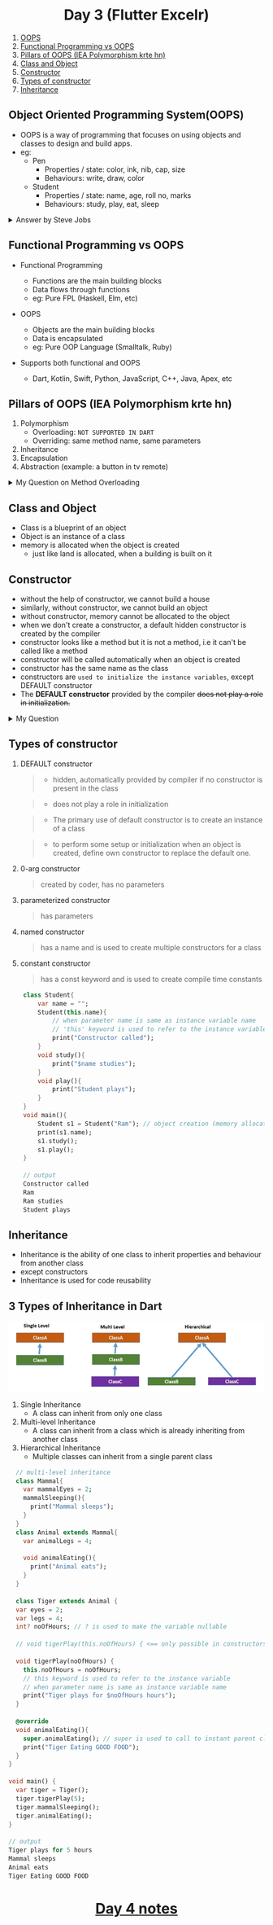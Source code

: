 <h1 align="center"> Day 3 (Flutter Excelr)</h1>

1. [OOPS](#object-oriented-programming-systemoops)
2. [Functional Programming vs OOPS](#functional-programming-vs-oops)
3. [Pillars of OOPS (IEA Polymorphism krte hn)](#pillars-of-oops-iea-polymorphism-krte-hn)
4. [Class and Object](#class-and-object)
5. [Constructor](#constructor)
6. [Types of constructor](#types-of-constructor)
7. [Inheritance](#inheritance)

## Object Oriented Programming System(OOPS)

- OOPS is a way of programming that focuses on using objects and classes to design and build apps.
- eg:
  - Pen
    - Properties / state: color, ink, nib, cap, size
    - Behaviours: write, draw, color
  - Student
    - Properties / state: name, age, roll no, marks
    - Behaviours: study, play, eat, sleep

<details>
   <summary>Answer by Steve Jobs</summary>
   
   <br><b>Jeff Goodell:</b>

        Would you explain, in simple terms, exactly what object-oriented software is?
   

  <b>Steve Jobs: </b><br>

        Objects are like people. 
        They’re living, breathing things that have knowledge inside them about how to do things 
        and have memory inside them so they can remember things. And rather than interacting with them at a very low level, 
        you interact with them at a very high level of abstraction, like we’re doing right here.

        Here’s an example: 
          If I’m your laundry object, you can give me your dirty clothes and send me a message that says, 
          “Can you get my clothes laundered, please.” I happen to know where the best laundry place in San Francisco is. 
          And I speak English, and I have dollars in my pockets. 
          So I go out and hail a taxicab and tell the driver to take me to this place in San Francisco. 
          I go get your clothes laundered, I jump back in the cab, I get back here. 
          I give you your clean clothes and say, “Here are your clean clothes.”

          You have no idea how I did that. 
          You have no knowledge of the laundry place. Maybe you speak French, and you can’t even hail a taxi.
          You can’t pay for one, you don’t have dollars in your pocket. Yet I knew how to do all of that.
          And you didn’t have to know any of it. All that complexity was hidden inside of me, 
          and we were able to interact at a very high level of abstraction. 
          That’s what objects are. They encapsulate complexity, and the interfaces to that complexity are high level.
</details>

## Functional Programming vs OOPS

- Functional Programming
  - Functions are the main building blocks
  - Data flows through functions
  - eg: Pure FPL (Haskell, Elm, etc)
- OOPS

  - Objects are the main building blocks
  - Data is encapsulated
  - eg: Pure OOP Language (Smalltalk, Ruby)

- Supports both functional and OOPS
  - Dart, Kotlin, Swift, Python, JavaScript, C++, Java, Apex, etc

## Pillars of OOPS (IEA Polymorphism krte hn)

1. Polymorphism 
    - Overloading: `NOT SUPPORTED IN DART`
    - Overriding: same method name, same parameters
2. Inheritance
3. Encapsulation
4. Abstraction (example: a button in tv remote)

<details> 
  <summary>My Question on Method Overloading</summary>
  <p>
    <br><b>Qn: </b><br> <br> Why some languages like <u>Dart and Python don't have method overloading</u>? what is the problem with method overloading?
  </p>

  <p>
    <b>Ans: </b>
    <ul>
      <li>
        This is due to their dynamic nature and the way they handle function arguments.
      </li><br>      
      <li>
        In these languages, you can pass varying numbers and types of arguments to a function, which makes method overloading unnecessary. 
        For example, you can use optional parameters, default values, or collections (like lists or dictionaries) to achieve similar results to method overloading.
      </li><br>
      <li>
        Instead of method overloading, Dart and Python offer other features like default parameters and named parameters to achieve similar functionality with less complexity.     
    </ul>  
  </p>
</details>

## Class and Object

- Class is a blueprint of an object
- Object is an instance of a class
- memory is allocated when the object is created
  - just like land is allocated, when a building is built on it

## Constructor

- without the help of constructor, we cannot build a house
- similarly, without constructor, we cannot build an object
- without constructor, memory cannot be allocated to the object
- when we don't create a constructor, a default hidden constructor is created by the compiler
- constructor looks like a method but it is not a method, i.e it can't be called like a method
- constructor will be called automatically when an object is created
- constructor has the same name as the class
- constructors are `used to initialize the instance variables`, except DEFAULT constructor
- The <b>DEFAULT constructor</b> provided by the compiler <strike>does not play a role in initialization.</strike>

<details>
  <summary>My Question</summary>
  <p>
    <b>Q : </b> 
      <ul>
        <li>What if a developer creates a constructor and does not explicitly initializes the variables? will the variables be initialized, if yes, who does it? Will the default constructor be provided or something else happens?</li>
    </ul>
    <b>A :</b> 
      <ul>
        <li>If a developer creates a constructor and does not explicitly initialize the instance variables, those variables will still be initialized with their default values.</li><br>
        <li>The <i><u><b>automatic initialization</b></u></i> of instance variables with default values is done <i><u><b>by Dart runtime system</b></u></i> when an object is created. This is a built-in feature of the language and happens regardless of whether a constructor is defined or not.</li><br>
        <li>The <b>default constructor</b> provided by the compiler <strike>does not play a role in initialization.</strike></li>
      </ul>
  </p>
</details>

## Types of constructor

  1. DEFAULT constructor

      > - hidden, automatically provided by compiler if no constructor is present in the class

      > - does not play a role in initialization

      > - The primary use of default constructor is to create an instance of a class

      > - to perform some setup or initialization when an object is created, define own constructor to replace the default one.
    
  2. 0-arg constructor
      > created by coder, has no parameters 
  3. parameterized constructor
      > has parameters
  4. named constructor
      > has a name and is used to create multiple constructors for a class
  5. constant constructor
      > has a const keyword and is used to create compile time constants

```dart
    class Student{
        var name = "";
        Student(this.name){
            // when parameter name is same as instance variable name
            // 'this' keyword is used to refer to the instance variable
            print("Constructor called");
        }
        void study(){
            print("$name studies");  
        }
        void play(){
            print("Student plays");
        }
    }
    void main(){
        Student s1 = Student("Ram"); // object creation (memory allocation)
        print(s1.name);
        s1.study();
        s1.play();
    }

    // output
    Constructor called
    Ram
    Ram studies
    Student plays
```

## Inheritance

- Inheritance is the ability of one class to inherit properties and behaviour from another class
- except constructors
- Inheritance is used for code reusability 

## 3 Types of Inheritance in Dart

<img src='Images/inheritanceDart.png' alt="Types of Inheritance image">

1. Single Inheritance
    - A class can inherit from only one class
2. Multi-level Inheritance
    - A class can inherit from a class which is already inheriting from another class
3. Hierarchical Inheritance
    - Multiple classes can inherit from a single parent class

```dart
  // multi-level inheritance
  class Mammal{
    var mammalEyes = 2;
    mammalSleeping(){
      print("Mammal sleeps");
    }
  }
  class Animal extends Mammal{
    var animalLegs = 4;

    void animalEating(){
      print("Animal eats");
    }
  }

  class Tiger extends Animal {
  var eyes = 2;
  var legs = 4;
  int? noOfHours; // ? is used to make the variable nullable

  // void tigerPlay(this.noOfHours) { <== only possible in constructors

  void tigerPlay(noOfHours) {
    this.noOfHours = noOfHours;
    // this keyword is used to refer to the instance variable 
    // when parameter name is same as instance variable name
    print("Tiger plays for $noOfHours hours");
  }
  
  @override
  void animalEating(){
    super.animalEating(); // super is used to call to instant parent class
    print("Tiger Eating GOOD FOOD");
  }
}

void main() {
  var tiger = Tiger();
  tiger.tigerPlay(5);
  tiger.mammalSleeping();
  tiger.animalEating();
}

// output
Tiger plays for 5 hours
Mammal sleeps
Animal eats
Tiger Eating GOOD FOOD
```







<h1 align="center"> <a href="/day4.md">Day 4 notes</a></h1>
